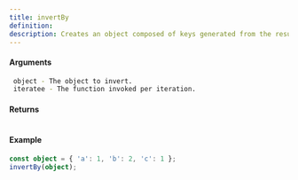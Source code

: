 ```yaml
---
title: invertBy
definition: 
description: Creates an object composed of keys generated from the results of running each element of object thru `iteratee`.
---
```



#### Arguments


```bash
 object - The object to invert.
 iteratee - The function invoked per iteration.
```


#### Returns


```bash

```


#### Example


```ts
const object = { 'a': 1, 'b': 2, 'c': 1 };invertBy(object);
```